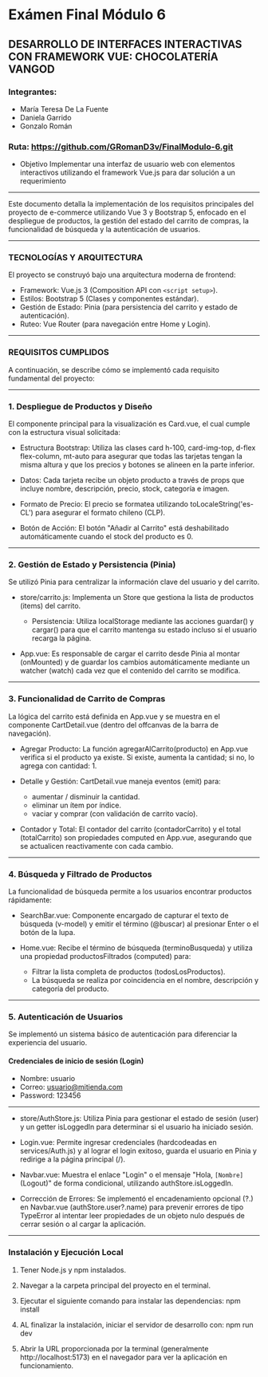 # Exámen Final Módulo 6 
## DESARROLLO DE INTERFACES INTERACTIVAS CON FRAMEWORK VUE: CHOCOLATERÍA VANGOD
### Integrantes: 
- María Teresa De La Fuente
- Daniela Garrido 
- Gonzalo Román

### Ruta: https://github.com/GRomanD3v/FinalModulo-6.git

- Objetivo
Implementar una interfaz de usuario web con elementos interactivos
utilizando el framework Vue.js para dar solución a un requerimiento

---
Este documento detalla la implementación de los requisitos principales del proyecto de e-commerce utilizando Vue 3 y Bootstrap 5, enfocado en el despliegue de productos, la gestión del estado del carrito de compras, la funcionalidad de búsqueda y la autenticación de usuarios.

---

### TECNOLOGÍAS Y ARQUITECTURA

El proyecto se construyó bajo una arquitectura moderna de frontend:
- Framework: Vue.js 3 (Composition API con `<script setup>`).
- Estilos: Bootstrap 5 (Clases y componentes estándar).
- Gestión de Estado: Pinia (para persistencia del carrito y estado de autenticación).
- Ruteo: Vue Router (para navegación entre Home y Login).

---

### REQUISITOS CUMPLIDOS

A continuación, se describe cómo se implementó cada requisito fundamental del proyecto:

---
### 1. Despliegue de Productos y Diseño

El componente principal para la visualización es Card.vue, el cual cumple con la estructura visual solicitada:

- Estructura Bootstrap: Utiliza las clases card h-100, card-img-top, d-flex flex-column, mt-auto para asegurar que todas las tarjetas tengan la misma altura y que los precios y botones se alineen en la parte inferior.

- Datos: Cada tarjeta recibe un objeto producto a través de props que incluye nombre, descripción, precio, stock, categoría e imagen.

- Formato de Precio: El precio se formatea utilizando toLocaleString('es-CL') para asegurar el formato chileno (CLP).

- Botón de Acción: El botón "Añadir al Carrito" está deshabilitado automáticamente cuando el stock del producto es 0. 

---
### 2. Gestión de Estado y Persistencia (Pinia)

Se utilizó Pinia para centralizar la información clave del usuario y del carrito.
- store/carrito.js: Implementa un Store que gestiona la lista de productos (items) del carrito.
    - Persistencia: Utiliza localStorage mediante las acciones guardar() y cargar() para que el carrito mantenga su estado incluso si el usuario recarga la página.

- App.vue: Es responsable de cargar el carrito desde Pinia al montar (onMounted) y de guardar los cambios automáticamente mediante un watcher (watch) cada vez que el contenido del carrito se modifica.

---

### 3. Funcionalidad de Carrito de Compras
La lógica del carrito está definida en App.vue y se muestra en el componente CartDetail.vue (dentro del offcanvas de la barra de navegación).

- Agregar Producto: La función agregarAlCarrito(producto) en App.vue verifica si el producto ya existe. Si existe, aumenta la cantidad; si no, lo agrega con cantidad: 1.

- Detalle y Gestión: CartDetail.vue maneja eventos (emit) para:
    - aumentar / disminuir la cantidad.
    - eliminar un ítem por índice.
    - vaciar y comprar (con validación de carrito vacío).

- Contador y Total: El contador del carrito (contadorCarrito) y el total (totalCarrito) son propiedades computed en App.vue, asegurando que se actualicen reactivamente con cada cambio.

---

### 4. Búsqueda y Filtrado de Productos

La funcionalidad de búsqueda permite a los usuarios encontrar productos rápidamente:

- SearchBar.vue: Componente encargado de capturar el texto de búsqueda (v-model) y emitir el término (@buscar) al presionar Enter o el botón de la lupa.

- Home.vue: Recibe el término de búsqueda (terminoBusqueda) y utiliza una propiedad productosFiltrados (computed) para:
    
    - Filtrar la lista completa de productos (todosLosProductos).
    - La búsqueda se realiza por coincidencia en el nombre, descripción y categoría del producto.

---
    
### 5. Autenticación de Usuarios

Se implementó un sistema básico de autenticación para diferenciar la experiencia del usuario.

#### Credenciales de inicio de sesión (Login)
- Nombre: usuario
- Correo: usuario@mitienda.com
- Password: 123456
---

- store/AuthStore.js: Utiliza Pinia para gestionar el estado de sesión (user) y un getter isLoggedIn para determinar si el usuario ha iniciado sesión.

- Login.vue: Permite ingresar credenciales (hardcodeadas en services/Auth.js) y al lograr el login exitoso, guarda el usuario en Pinia y redirige a la página principal (/).

- Navbar.vue: Muestra el enlace "Login" o el mensaje "Hola, `[Nombre]` (Logout)" de forma condicional, utilizando authStore.isLoggedIn.

- Corrección de Errores: Se implementó el encadenamiento opcional (?.) en Navbar.vue (authStore.user?.name) para prevenir errores de tipo TypeError al intentar leer propiedades de un objeto nulo después de cerrar sesión o al cargar la aplicación.

---

### Instalación y Ejecución Local

1. Tener Node.js y npm instalados.

2. Navegar a la carpeta principal del proyecto en el terminal.

3. Ejecutar el siguiente comando para instalar las dependencias:
npm install

4. AL finalizar la instalación, iniciar el servidor de desarrollo con:
npm run dev

5. Abrir la URL proporcionada por la terminal (generalmente http://localhost:5173) en el navegador para ver la aplicación en funcionamiento.